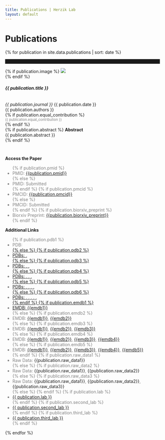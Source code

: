 ```yaml
---
title: Publications | Herzik Lab
layout: default
---
```

<div class="container">
    <div class="row">
        <div class="col-md-2">
        </div>
        <div class="col-md-8">
            <h1 class="page-title">Publications</h1>
        </div>
        <div class="col-md-2">
        </div>
    </div>
</div>


{% for publication in site.data.publications | sort: date %}

<hr style="padding-top: 1em;">

<div class="container publication">
    <div class="row">
        <div class="col-md-2">
        </div>
        <div class="col-md-8">
            {% if publication.image %}
                <img src="{{ publication.image }}" class="img-responsive"><br>
            {% endif %}
            <div class="paper-title">
                <h4><strong><em>{{ publication.title }}</em></strong></h4><br>
            </div>
            <div class="journal-title">
                <em>{{ publication.journal }}</em>
                    {{ publication.date }}
            </div>
            <div class="citation-spacing">{{ publication.authors }}<br>
                {% if publication.equal_contribution %}
                    <div style="font-size: .8em; color: gray;">
                        {{ publication.equal_contribution }}
                    </div>
                {% endif %} 
            </div>
            {% if publication.abstract %}
               <strong>Abstract</strong><br>
               <div class="abstract-text"> 
                   {{ publication.abstract }}
               </div>
            {% endif %}
        </div>
        <div class="col-md-2">
        </div>
    </div>
    <div class="row" style="padding-top: 2em;">
        <div class="col-md-2">
        </div>
        <div class="col-md-4">
            <p><strong>Access the Paper</strong></p>
                <ul style="color: gray;">
                    {% if publication.pmid %}
                      <li>PMID: <a href="http://www.ncbi.nlm.nih.gov/pubmed/{{publication.pmid}}" alt = "pubmed link: {{publication.pmid}}"> {{publication.pmid}}</a></li>
                        {% else %}
                          <li>PMID: Submitted</li> 
                    {% endif %} 
                    {% if publication.pmcid %}
                      <li>PMCID: <a href="http://www.ncbi.nlm.nih.gov/pmc/articles/{{publication.pmcid}}" alt = "pubmed central link: {{publication.pmcid}}"> {{publication.pmcid}}</a></li>  
                        {% else %}
                          <li>PMCID: Submitted</li>
                    {% endif %}
                    {% if publication.biorxiv_preprint %}
                      <li>Biorxiv Preprint: <a href="http://dx.doi.org/10.1101/{{publication.biorxiv_preprint}}" alt = "biorxiv preprint link: {{publication.biorxiv_preprint}}"> {{publication.biorxiv_preprint}}</a></li>
                    {% endif %}
                </ul>
        </div>
        <div class="col-md-4">
            <p><strong>Additional Links</strong></p>
                <ul style="color: gray">
                    {% if publication.pdb1 %}
                        <li>PDB: <a href="http://www.rcsb.org/pdb/explore/explore.do?structureId={{pdb1}}"{{pdb1}}</a></li>
                    {% else %}
                    {% if publication.pdb2 %}
                        <li>PDBs: <a href="http://www.rcsb.org/pdb/explore/explore.do?structureId={{pdb1}}"{{pdb1}}</a>, <a href="http://www.rcsb.org/pdb/explore/explore.do?structureId={{pdb2}}"{{pdb2}}</a></li>
                    {% else %}
                    {% if publication.pdb3 %}
                        <li>PDBs: <a href="http://www.rcsb.org/pdb/explore/explore.do?structureId={{pdb1}}"{{pdb1}}</a>, <a href="http://www.rcsb.org/pdb/explore/explore.do?structureId={{pdb2}}"{{pdb2}}</a>, <a href="http://www.rcsb.org/pdb/explore/explore.do?structureId={{pdb3}}"{{pdb3}}</a></li>
                    {% else %}
                    {% if publication.pdb4 %}
                        <li>PDBs: <a href="http://www.rcsb.org/pdb/explore/explore.do?structureId={{pdb1}}"{{pdb1}}</a>, <a href="http://www.rcsb.org/pdb/explore/explore.do?structureId={{pdb2}}"{{pdb2}}</a>, <a href="http://www.rcsb.org/pdb/explore/explore.do?structureId={{pdb3}}"{{pdb3}}</a>, <a href="http://www.rcsb.org/pdb/explore/explore.do?structureId={{pdb4}}"{{pdb4}}</a></li>
                    {% else %}
                    {% if publication.pdb5 %}
                        <li>PDBs: <a href="http://www.rcsb.org/pdb/explore/explore.do?structureId={{pdb1}}"{{pdb1}}</a>, <a href="http://www.rcsb.org/pdb/explore/explore.do?structureId={{pdb2}}"{{pdb2}}</a>, <a href="http://www.rcsb.org/pdb/explore/explore.do?structureId={{pdb3}}"{{pdb3}}</a>, <a href="http://www.rcsb.org/pdb/explore/explore.do?structureId={{pdb4}}"{{pdb4}}</a>, <a href="http://www.rcsb.org/pdb/explore/explore.do?structureId={{pdb5}}"{{pdb5}}</a></li>
                    {% else %}
                    {% if publication.pdb6 %}
                        <li>PDBs: <a href="http://www.rcsb.org/pdb/explore/explore.do?structureId={{pdb1}}"{{pdb1}}</a>, <a href="http://www.rcsb.org/pdb/explore/explore.do?structureId={{pdb2}}"{{pdb2}}</a>, <a href="http://www.rcsb.org/pdb/explore/explore.do?structureId={{pdb3}}"{{pdb3}}</a>, <a href="http://www.rcsb.org/pdb/explore/explore.do?structureId={{pdb4}}"{{pdb4}}</a>, <a href="http://www.rcsb.org/pdb/explore/explore.do?structureId={{pdb5}}"{{pdb5}}</a>, <a href="http://www.rcsb.org/pdb/explore/explore.do?structureId={{pdb1}}"{{pdb1}}</a></li>
                    {% endif %}
                    {% if publication.emdb1 %}
                        <li>EMDB: <a href="http://www.ebi.ac.uk/pdbe/entry/emdb/{{emdb1}}">{{emdb1}}</a></li>
                    {% else %}
                    {% if publication.emdb2 %}
                        <li>EMDB: <a href="http://www.ebi.ac.uk/pdbe/entry/emdb/{{emdb1}}">{{emdb1}}</a>, <a href="http://www.ebi.ac.uk/pdbe/entry/emdb/{{emdb2}}">{{emdb2}}</a></li>
                    {% else %}
                    {% if publication.emdb3 %}
                        <li>EMDB: <a href="http://www.ebi.ac.uk/pdbe/entry/emdb/{{emdb1}}">{{emdb1}}</a>, <a href="http://www.ebi.ac.uk/pdbe/entry/emdb/{{emdb2}}">{{emdb2}}</a>, <a href="http://www.ebi.ac.uk/pdbe/entry/emdb/{{emdb3}}">{{emdb3}}</a></li>
                    {% else %}
                    {% if publication.emdb4 %}
                        <li>EMDB: <a href="http://www.ebi.ac.uk/pdbe/entry/emdb/{{emdb1}}">{{emdb1}}</a>, <a href="http://www.ebi.ac.uk/pdbe/entry/emdb/{{emdb2}}">{{emdb2}}</a>, <a href="http://www.ebi.ac.uk/pdbe/entry/emdb/{{emdb3}}">{{emdb3}}</a>, <a href="http://www.ebi.ac.uk/pdbe/entry/emdb/{{emdb4}}">{{emdb4}}</a></li>
                    {% else %}
                    {% if publication.emdb5 %}
                        <li>EMDB: <a href="http://www.ebi.ac.uk/pdbe/entry/emdb/{{emdb1}}">{{emdb1}}</a>, <a href="http://www.ebi.ac.uk/pdbe/entry/emdb/{{emdb2}}">{{emdb2}}</a>, <a href="http://www.ebi.ac.uk/pdbe/entry/emdb/{{emdb3}}">{{emdb3}}</a>, <a href="http://www.ebi.ac.uk/pdbe/entry/emdb/{{emdb4}}">{{emdb4}}</a>, <a href="http://www.ebi.ac.uk/pdbe/entry/emdb/{{emdb5}}">{{emdb5}}</a></li>
                    {% endif %}
                    {% if publication.raw_data1 %}
                        <li>Raw Data: <a https://www.ebi.ac.uk/pdbe/emdb/empiar/entry/{{publication.raw_data1}}">{{publication.raw_data1}}</a></li>
                    {% else %}  
                    {% if publication.raw_data2 %}
                        <li>Raw Data: <a https://www.ebi.ac.uk/pdbe/emdb/empiar/entry/{{publication.raw_data1}}">{{publication.raw_data1}}</a>, <a https://www.ebi.ac.uk/pdbe/emdb/empiar/entry/{{publication.raw_data2}}">{{publication.raw_data2}}</a></li>
                    {% else %}
                    {% if publication.raw_data3 %}
                        <li>Raw Data: <a https://www.ebi.ac.uk/pdbe/emdb/empiar/entry/{{publication.raw_data1}}">{{publication.raw_data1}}</a>, <a https://www.ebi.ac.uk/pdbe/emdb/empiar/entry/{{publication.raw_data2}}">{{publication.raw_data2}}</a>, <a https://www.ebi.ac.uk/pdbe/emdb/empiar/entry/{{publication.raw_data3}}">{{publication.raw_data3}}</a></li>
                    {% else %}
                    {% endif %}
                    {% if publication.lab %}
                        <li><a href="{{ publication.lab_link }}">{{ publication.lab }}</a></li>
                    {% endif %}
                    {% if publication.second_lab %}
                        <li><a href="{{ publication.second_lab_link }}">{{ publication.second_lab }}</a></li>
                    {% endif %}
                    {% if publication.third_lab %}
                        <li><a href="{{ publication.third_lab_link }}">{{ publication.third_lab }}</a></li>
                    {% endif %}
                </ul>
        </div>
        <div class="col-md-2">
        </div>
  </div>
</div>

{% endfor %}
